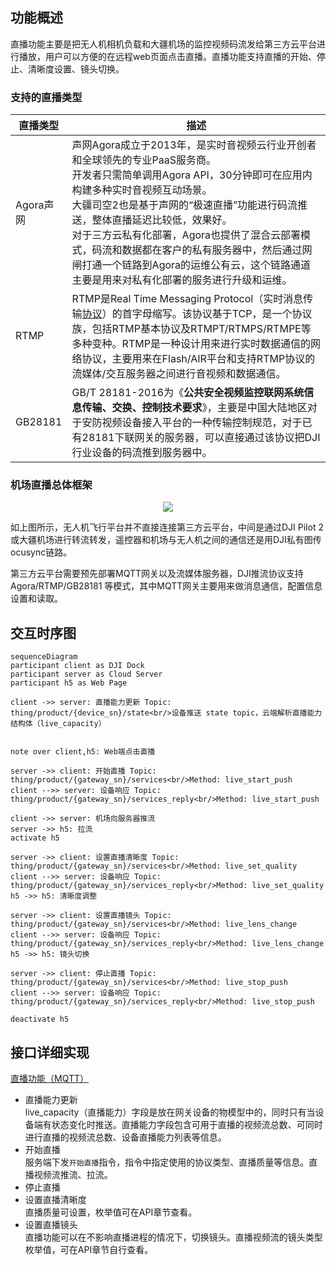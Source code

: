 ## 功能概述

直播功能主要是把无人机相机负载和大疆机场的监控视频码流发给第三方云平台进行播放，用户可以方便的在远程web页面点击直播。直播功能支持直播的开始、停止、清晰度设置、镜头切换。

### 支持的直播类型

| 直播类型  | 描述                                                         |
| --------- | ------------------------------------------------------------ | 
| Agora声网 | 声网Agora成立于2013年，是实时音视频云行业开创者和全球领先的专业PaaS服务商。<br>开发者只需简单调用Agora API，30分钟即可在应用内构建多种实时音视频互动场景。<br>大疆司空2也是基于声网的“极速直播”功能进行码流推送，整体直播延迟比较低，效果好。<br>对于三方云私有化部署，Agora也提供了混合云部署模式，码流和数据都在客户的私有服务器中，然后通过网闸打通一个链路到Agora的运维公有云，这个链路通道主要是用来对私有化部署的服务进行升级和运维。 | 
| RTMP      | RTMP是Real Time Messaging Protocol（实时消息传输[协议](https://baike.baidu.com/item/协议/13020269)）的首字母缩写。该协议基于TCP，是一个协议族，包括RTMP基本协议及RTMPT/RTMPS/RTMPE等多种变种。RTMP是一种设计用来进行实时数据通信的网络协议，主要用来在Flash/AIR平台和支持RTMP协议的流媒体/交互服务器之间进行音视频和数据通信。<br> |  
| GB28181   | GB/T 28181-2016为《**公共安全视频监控联网系统信息传输、交换、控制技术要求**》，主要是中国大陆地区对于安防视频设备接入平台的一种传输控制规范，对于已有28181下联网关的服务器，可以直接通过该协议把DJI行业设备的码流推到服务器中。 |


### 机场直播总体框架

<div>
<div align=center>
<img src="https://terra-1-g.djicdn.com/fee90c2e03e04e8da67ea6f56365fc76/SDK%20%E6%96%87%E6%A1%A3/CloudAPI/dock-livestream-framework.png" style="width:auto"/>
</div></div>

 如上图所示，无人机飞行平台并不直接连接第三方云平台，中间是通过DJI Pilot 2或大疆机场进行转流转发，遥控器和机场与无人机之间的通信还是用DJI私有图传ocusync链路。

 第三方云平台需要预先部署MQTT网关以及流媒体服务器，DJI推流协议支持 Agora/RTMP/GB28181 等模式，其中MQTT网关主要用来做消息通信，配置信息设置和读取。

## 交互时序图

```mermaid
sequenceDiagram
participant client as DJI Dock
participant server as Cloud Server
participant h5 as Web Page

client ->> server: 直播能力更新 Topic: thing/product/{device_sn}/state<br/>设备推送 state topic，云端解析直播能力结构体（live_capacity）


note over client,h5: Web端点击直播

server ->> client: 开始直播 Topic: thing/product/{gateway_sn}/services<br/>Method: live_start_push
client -->> server: 设备响应 Topic: thing/product/{gateway_sn}/services_reply<br/>Method: live_start_push

client ->> server: 机场向服务器推流
server ->> h5: 拉流
activate h5

server ->> client: 设置直播清晰度 Topic: thing/product/{gateway_sn}/services<br/>Method: live_set_quality
client -->> server: 设备响应 Topic: thing/product/{gateway_sn}/services_reply<br/>Method: live_set_quality
h5 ->> h5: 清晰度调整

server ->> client: 设置直播镜头 Topic: thing/product/{gateway_sn}/services<br/>Method: live_lens_change
client -->> server: 设备响应 Topic: thing/product/{gateway_sn}/services_reply<br/>Method: live_lens_change
h5 ->> h5: 镜头切换

server ->> client: 停止直播 Topic: thing/product/{gateway_sn}/services<br/>Method: live_stop_push
client -->> server: 设备响应 Topic: thing/product/{gateway_sn}/services_reply<br/>Method: live_stop_push

deactivate h5

```

## 接口详细实现

[直播功能（MQTT）](https://developer.dji.com/doc/cloud-api-tutorial/cn/api-reference/dock-to-cloud/mqtt/dock/live.html)
* 直播能力更新<br/>
  live_capacity（直播能力）字段是放在网关设备的物模型中的，同时只有当设备端有状态变化时推送。直播能力字段包含可用于直播的视频流总数、可同时进行直播的视频流总数、设备直播能力列表等信息。
* 开始直播<br/>
  服务端下发`开始直播`指令，指令中指定使用的协议类型、直播质量等信息。直播视频流推流、拉流。
* 停止直播
* 设置直播清晰度<br/>
  直播质量可设置，枚举值可在API章节查看。
* 设置直播镜头<br/>
  直播功能可以在不影响直播进程的情况下，切换镜头。直播视频流的镜头类型枚举值，可在API章节自行查看。
 
